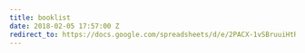 ```yaml
---
title: booklist
date: 2018-02-05 17:57:00 Z
redirect_to: https://docs.google.com/spreadsheets/d/e/2PACX-1vSBruuiHtRi5yzD1r6gIy_2lpFv2wnq3yWZ0pZXamxgd48cSWqM30uQ_X6-lwLp4iVXQyuXX76xo9bT/pubhtml
---
```



